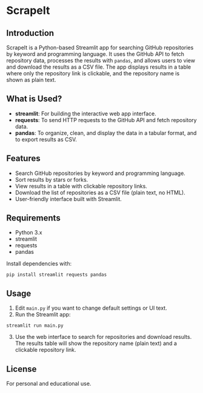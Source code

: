 # ScrapeIt

## Introduction
ScrapeIt is a Python-based Streamlit app for searching GitHub repositories by keyword and programming language. It uses the GitHub API to fetch repository data, processes the results with `pandas`, and allows users to view and download the results as a CSV file. The app displays results in a table where only the repository link is clickable, and the repository name is shown as plain text.

## What is Used?
- **streamlit**: For building the interactive web app interface.
- **requests**: To send HTTP requests to the GitHub API and fetch repository data.
- **pandas**: To organize, clean, and display the data in a tabular format, and to export results as CSV.

## Features
- Search GitHub repositories by keyword and programming language.
- Sort results by stars or forks.
- View results in a table with clickable repository links.
- Download the list of repositories as a CSV file (plain text, no HTML).
- User-friendly interface built with Streamlit.

## Requirements
- Python 3.x
- streamlit
- requests
- pandas

Install dependencies with:
```
pip install streamlit requests pandas
```

## Usage
1. Edit `main.py` if you want to change default settings or UI text.
2. Run the Streamlit app:
```
streamlit run main.py
```
3. Use the web interface to search for repositories and download results. The results table will show the repository name (plain text) and a clickable repository link.

## License
For personal and educational use.
